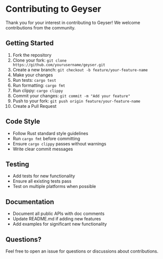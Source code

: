 # Contributing to Geyser

Thank you for your interest in contributing to Geyser! We welcome contributions from the community.

## Getting Started

1. Fork the repository
2. Clone your fork: `git clone https://github.com/yourusername/geyser.git`
3. Create a new branch: `git checkout -b feature/your-feature-name`
4. Make your changes
5. Run tests: `cargo test`
6. Run formatting: `cargo fmt`
7. Run clippy: `cargo clippy`
8. Commit your changes: `git commit -m "Add your feature"`
9. Push to your fork: `git push origin feature/your-feature-name`
10. Create a Pull Request

## Code Style

- Follow Rust standard style guidelines
- Run `cargo fmt` before committing
- Ensure `cargo clippy` passes without warnings
- Write clear commit messages

## Testing

- Add tests for new functionality
- Ensure all existing tests pass
- Test on multiple platforms when possible

## Documentation

- Document all public APIs with doc comments
- Update README.md if adding new features
- Add examples for significant new functionality

## Questions?

Feel free to open an issue for questions or discussions about contributions.
